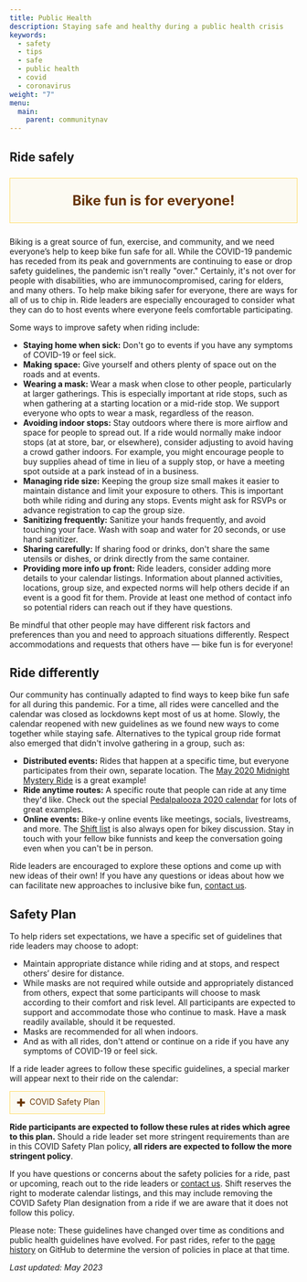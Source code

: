 ```yaml
---
title: Public Health
description: Staying safe and healthy during a public health crisis
keywords:
  - safety
  - tips
  - safe
  - public health
  - covid
  - coronavirus
weight: "7"
menu:
  main:
    parent: communitynav
---
```


## Ride safely

<p class="mission-statement" style="text-align: center; padding: 1em; color: #663300; border: 1px solid #FFDD66; background: #FCFAF2; font-weight: bold; font-size: 24px;"><strong>Bike fun is for everyone!</strong></p>

Biking is a great source of fun, exercise, and community, and we need everyone’s help to keep bike fun safe for all. While the COVID-19 pandemic has receded from its peak and governments are continuing to ease or drop safety guidelines, the pandemic isn't really "over." Certainly, it's not over for people with disabilities, who are immunocompromised, caring for elders, and many others. To help make biking safer for everyone, there are ways for all of us to chip in. Ride leaders are especially encouraged to consider what they can do to host events where everyone feels comfortable participating.

Some ways to improve safety when riding include:

* **Staying home when sick:** Don't go to events if you have any symptoms of COVID-19 or feel sick.
* **Making space:** Give yourself and others plenty of space out on the roads and at events.
* **Wearing a mask:** Wear a mask when close to other people, particularly at larger gatherings. This is especially important at ride stops, such as when gathering at a starting location or a mid-ride stop. We support everyone who opts to wear a mask, regardless of the reason.
* **Avoiding indoor stops:** Stay outdoors where there is more airflow and space for people to spread out. If a ride would normally make indoor stops (at at store, bar, or elsewhere), consider adjusting to avoid having a crowd gather indoors. For example, you might encourage people to buy supplies ahead of time in lieu of a supply stop, or have a meeting spot outside at a park instead of in a business.
* **Managing ride size:** Keeping the group size small makes it easier to maintain distance and limit your exposure to others. This is important both while riding and during any stops. Events might ask for RSVPs or advance registration to cap the group size.
* **Sanitizing frequently:** Sanitize your hands frequently, and avoid touching your face. Wash with soap and water for 20 seconds, or use hand sanitizer.
* **Sharing carefully:** If sharing food or drinks, don't share the same utensils or dishes, or drink directly from the same container.
* **Providing more info up front:** Ride leaders, consider adding more details to your calendar listings. Information about planned activities, locations, group size, and expected norms will help others decide if an event is a good fit for them. Provide at least one method of contact info so potential riders can reach out if they have questions.

Be mindful that other people may have different risk factors and preferences than you and need to approach situations differently. Respect accommodations and requests that others have — bike fun is for everyone!


## Ride differently

Our community has continually adapted to find ways to keep bike fun safe for all during this pandemic. For a time, all rides were cancelled and the calendar was closed as lockdowns kept most of us at home. Slowly, the calendar reopened with new guidelines as we found new ways to come together while staying safe. Alternatives to the typical group ride format also emerged that didn't involve gathering in a group, such as:

* **Distributed events:** Rides that happen at a specific time, but everyone participates from their own, separate location. The [May 2020 Midnight Mystery Ride](https://midnightmysteryride.wordpress.com/2020/05/05/may-ride-switching-things-up/) is a great example! 
* **Ride anytime routes:** A specific route that people can ride at any time they'd like. Check out the special [Pedalpalooza 2020 calendar](/archive/pedalpalooza/pedalpalooza-2020/) for lots of great examples.
* **Online events:** Bike-y online events like meetings, socials, livestreams, and more. The [Shift list](/pages/email-list/) is also always open for bikey discussion. Stay in touch with your fellow bike funnists and keep the conversation going even when you can't be in person.

Ride leaders are encouraged to explore these options and come up with new ideas of their own! If you have any questions or ideas about how we can facilitate new approaches to inclusive bike fun, [contact us](/pages/contact/).


## Safety Plan

To help riders set expectations, we have a specific set of guidelines that ride leaders may choose to adopt: 

* Maintain appropriate distance while riding and at stops, and respect others’ desire for distance.
* While masks are not required while outside and appropriately distanced from others, expect that some participants will choose to mask according to their comfort and risk level. All participants are expected to support and accommodate those who continue to mask. Have a mask readily available, should it be requested.
* Masks are recommended for all when indoors.
* And as with all rides, don't attend or continue on a ride if you have any symptoms of COVID-19 or feel sick.

If a ride leader agrees to follow these specific guidelines, a special marker will appear next to their ride on the calendar: 

<span style="text-align: left; padding: 1em; color: #663300; border: 1px solid #FFDD66; background: #FCFAF2; display: inline-block; padding: 0.5rem">
  <svg class="icon" role="img" aria-hidden="true" style="width: 22px; height: 22px; margin-right: 4px; vertical-align: middle; stroke: currentColor;">
    <symbol id="icon-safety" viewBox="0 0 80 80">
      <path d="M40.0001 22V58" stroke-width="13.2467" stroke-linecap="square"></path>
      <path d="M58 40H22" stroke-width="13.2467" stroke-linecap="square"></path>
    </symbol>
    <use href="#icon-safety"></use>
</svg>COVID Safety Plan</span>

**Ride participants are expected to follow these rules at rides which agree to this plan.** Should a ride leader set more stringent requirements than are in this COVID Safety Plan policy, **all riders are expected to follow the more stringent policy**. 

If you have questions or concerns about the safety policies for a ride, past or upcoming, reach out to the ride leaders or [contact us](/pages/contact/). Shift reserves the right to moderate calendar listings, and this may include removing the COVID Safety Plan designation from a ride if we are aware that it does not follow this policy.

Please note: These guidelines have changed over time as conditions and public health guidelines have evolved. For past rides, refer to the [page history](https://github.com/shift-org/shift-docs/commits/main/site/content/pages/public-health.md) on GitHub to determine the version of policies in place at that time.

*Last updated: May 2023*
